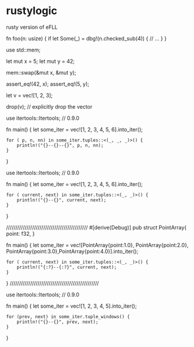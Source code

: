 # rustylogic
rusty version of eFLL


fn foo(n: usize) {
    if let Some(_) = dbg!(n.checked_sub(4)) {
        // ...
    }
}

use std::mem;

let mut x = 5;
let mut y = 42;

mem::swap(&mut x, &mut y);

assert_eq!(42, x);
assert_eq!(5, y);

let v = vec![1, 2, 3];

drop(v); // explicitly drop the vector

use itertools::Itertools; // 0.9.0

fn main() {
    let some_iter = vec![1, 2, 3, 4, 5, 6].into_iter();

    for ( p, n, nn) in some_iter.tuples::<(_, _, _)>() {
        println!("{}--{}--{}", p, n, nn);
    }
}

use itertools::Itertools; // 0.9.0

fn main() {
    let some_iter = vec![1, 2, 3, 4, 5, 6].into_iter();

    for ( current, next) in some_iter.tuples::<(_, _)>() {
        println!("{}--{}", current, next);
    }

}


////////////////////////////////////////////
#[derive(Debug)]
pub struct PointArray{ 
    point: f32,
}


fn main() {
    let some_iter = vec![PointArray{point:1.0}, PointArray{point:2.0}, PointArray{point:3.0},PointArray{point:4.0}].into_iter();

    for ( current, next) in some_iter.tuples::<(_, _)>() {
        println!("{:?}--{:?}", current, next);
    }

}
////////////////////////////////////////////////

use itertools::Itertools; // 0.9.0

fn main() {
    let some_iter = vec![1, 2, 3, 4, 5].into_iter();

    for (prev, next) in some_iter.tuple_windows() {
        println!("{}--{}", prev, next);
    }
}